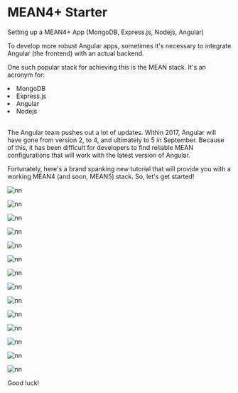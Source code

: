 # MEAN4+ Starter
Setting up a MEAN4+ App (MongoDB, Express.js, Nodejs, Angular)

<p>To develop more robust Angular apps, sometimes it's necessary to integrate Angular (the frontend) with an actual backend.</p>

One such popular stack for achieving this is the MEAN stack. It's an acronym for:

<li>MongoDB</li>
<li>Express.js</li>
<li>Angular</li>
<li>Nodejs</li>

<br>

<p>The Angular team pushes out a lot of updates. Within 2017, Angular will have gone from version 2, to 4, and ultimately to 5 in September. Because of this, it has been difficult for developers to find reliable MEAN configurations that will work with the latest version of Angular.</p>

Fortunately, here's a brand spanking new tutorial that will provide you with a working MEAN4 (and soon, MEAN5) stack. So, let's get started!

![nn](https://user-images.githubusercontent.com/12325386/29237780-228396b2-7f58-11e7-9ff1-a4618dc1c49d.JPG)

![nn](https://user-images.githubusercontent.com/12325386/29237803-aa401710-7f58-11e7-83f6-33e321a55b29.JPG)

![nn](https://user-images.githubusercontent.com/12325386/29237807-d92bf508-7f58-11e7-8970-2f1e24208379.JPG)

![nn](https://user-images.githubusercontent.com/12325386/29237810-0147ccce-7f59-11e7-8402-a983cde7b0dc.JPG)

![nn](https://user-images.githubusercontent.com/12325386/29237819-2abe4628-7f59-11e7-87a5-afdf6a05c70d.JPG)

![nn](https://user-images.githubusercontent.com/12325386/29237824-4b452c40-7f59-11e7-9304-9d4abc6bcb69.JPG)

![nn](https://user-images.githubusercontent.com/12325386/29237838-87ba67bc-7f59-11e7-9366-b8b92dfd04f4.JPG)

![nn](https://user-images.githubusercontent.com/12325386/29237855-02a7b75e-7f5a-11e7-8939-05b738ca7914.JPG)

![nn](https://user-images.githubusercontent.com/12325386/29237869-3098f150-7f5a-11e7-9d7b-011a651e1058.JPG)

![nn](https://user-images.githubusercontent.com/12325386/29237884-6505245e-7f5a-11e7-9654-4e30eec10ca4.JPG)


![nn](https://user-images.githubusercontent.com/12325386/29237895-8a04ffea-7f5a-11e7-8017-7eba7db53fb8.JPG)

![nn](https://user-images.githubusercontent.com/12325386/29237907-c1c63052-7f5a-11e7-8155-aac458d96bce.JPG)

![nn](https://user-images.githubusercontent.com/12325386/29237919-eb0ef4ee-7f5a-11e7-82e7-8e6fa20d7fb1.JPG)

![nn](https://user-images.githubusercontent.com/12325386/29237926-1984d80c-7f5b-11e7-92a7-fd712119a287.JPG)


Good luck!
